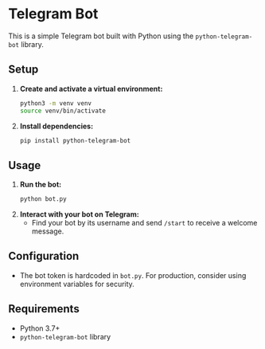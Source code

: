 # Telegram Bot

This is a simple Telegram bot built with Python using the `python-telegram-bot` library.

## Setup

1. **Create and activate a virtual environment:**
   ```bash
   python3 -m venv venv
   source venv/bin/activate
   ```
2. **Install dependencies:**
   ```bash
   pip install python-telegram-bot
   ```

## Usage

1. **Run the bot:**
   ```bash
   python bot.py
   ```
2. **Interact with your bot on Telegram:**
   - Find your bot by its username and send `/start` to receive a welcome message.

## Configuration

- The bot token is hardcoded in `bot.py`. For production, consider using environment variables for security.

## Requirements
- Python 3.7+
- `python-telegram-bot` library 